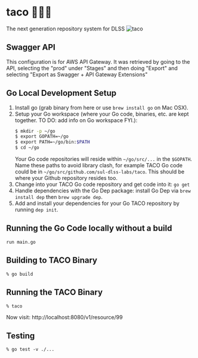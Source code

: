 # taco 🌮🌮🌮
The next generation repository system for DLSS
![taco](https://user-images.githubusercontent.com/92044/34897877-016a4e36-f7b6-11e7-80e3-4edecfb2f89d.gif)

## Swagger API

This configuration is for AWS API Gateway.  It was retrieved by going to the API, selecting the "prod" under "Stages" and then doing "Export" and selecting "Export as Swagger + API Gateway Extensions"

## Go Local Development Setup

1. Install go (grab binary from here or use `brew install go` on Mac OSX).
2. Setup your Go workspace (where your Go code, binaries, etc. are kept together. TO DO: add info on Go workspace FYI.):
    ```bash
    $ mkdir -p ~/go
    $ export GOPATH=~/go
    $ export PATH=~/go/bin:$PATH
    $ cd ~/go
    ```
    Your Go code repositories will reside within `~/go/src/...` in the `$GOPATH`. Name these paths to avoid library clash, for example TACO Go code could be in `~/go/src/github.com/sul-dlss-labs/taco`. This should be where your Github repository resides too.
3. Change into your TACO Go code repository and get code into it: `go get`
4. Handle dependencies with the Go Dep package: install Go Dep via `brew install dep` then `brew upgrade dep`.
5. Add and install your dependencies for your Go TACO repository by running `dep init`.

## Running the Go Code locally without a build


```shell
run main.go
```

## Building to TACO Binary

```shell
% go build
```

## Running the TACO Binary

```shell
% taco
```

Now visit: http://localhost:8080/v1/resource/99

## Testing

```shell
% go test -v ./...
```
